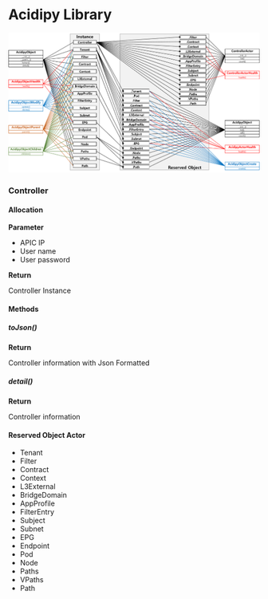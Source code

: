 # Acidipy Library

![Inheritance](./doc/inheritance.png)

### Controller

#### Allocation

**Parameter**

- APIC IP
- User name
- User password

**Return**

Controller Instance

#### Methods

##### toJson()

**Return**

Controller information with Json Formatted

##### detail()

**Return**

Controller information

#### Reserved Object Actor

- Tenant
- Filter
- Contract
- Context
- L3External
- BridgeDomain
- AppProfile
- FilterEntry
- Subject
- Subnet
- EPG
- Endpoint
- Pod
- Node
- Paths
- VPaths
- Path







	
